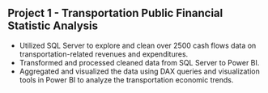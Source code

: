## Project 1 - Transportation Public Financial Statistic Analysis  
- Utilized SQL Server to explore and clean over 2500 cash flows data on transportation-related revenues and expenditures.
- Transformed and processed cleaned data from SQL Server to Power BI.
- Aggregated and visualized the data using DAX queries and visualization tools in Power BI to analyze the transportation economic trends.
